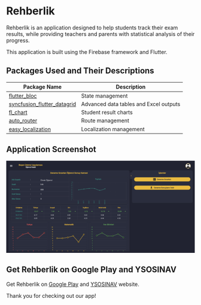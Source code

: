 # Rehberlik

Rehberlik is an application designed to help students track their exam results, while providing teachers and parents with statistical analysis of their progress.

This application is built using the Firebase framework and Flutter.

## Packages Used and Their Descriptions

| Package Name            | Description                                       |
|-------------------------|---------------------------------------------------|
| [flutter_bloc](https://pub.dev/packages/flutter_bloc) | State management                    |
| [syncfusion_flutter_datagrid](https://pub.dev/packages/syncfusion_flutter_datagrid) | Advanced data tables and Excel outputs |
| [fl_chart](https://pub.dev/packages/fl_chart) | Student result charts                       |
| [auto_router](https://pub.dev/packages/auto_route) | Route management                    |
| [easy_localization](https://pub.dev/packages/easy_localization) | Localization management             |

## Application Screenshot

![Screenshot](./screen_shoot.png)

## Get Rehberlik on Google Play and YSOSINAV

Get Rehberlik on [Google Play](https://play.google.com/store/apps/details?id=com.gurcanataman.rehberlik) and [YSOSINAV](https://ysosinav.com.tr/) website.

Thank you for checking out our app!
